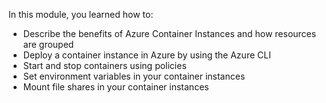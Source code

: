 In this module, you learned how to:

* Describe the benefits of Azure Container Instances and how resources are grouped
* Deploy a container instance in Azure by using the Azure CLI
* Start and stop containers using policies
* Set environment variables in your container instances
* Mount file shares in your container instances
